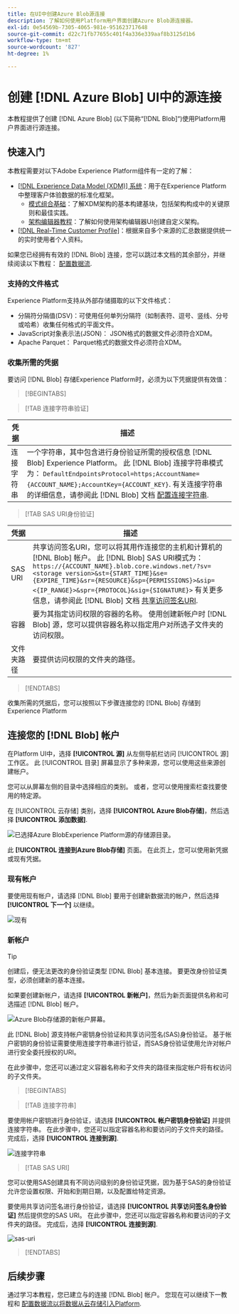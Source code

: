 ```yaml
---
title: 在UI中创建Azure Blob源连接
description: 了解如何使用Platform用户界面创建Azure Blob源连接器。
exl-id: 0e54569b-7305-4065-981e-951623717648
source-git-commit: d22c71fb77655c401f4a336e339aaf8b3125d1b6
workflow-type: tm+mt
source-wordcount: '827'
ht-degree: 1%

---
```


# 创建 [!DNL Azure Blob] UI中的源连接

本教程提供了创建 [!DNL Azure Blob] (以下简称“[!DNL Blob]“)使用Platform用户界面进行源连接。

## 快速入门

本教程需要对以下Adobe Experience Platform组件有一定的了解：

* [[!DNL Experience Data Model (XDM)] 系统](../../../../../xdm/home.md)：用于在Experience Platform中整理客户体验数据的标准化框架。
   * [模式组合基础](../../../../../xdm/schema/composition.md)：了解XDM架构的基本构建基块，包括架构构成中的关键原则和最佳实践。
   * [架构编辑器教程](../../../../../xdm/tutorials/create-schema-ui.md)：了解如何使用架构编辑器UI创建自定义架构。
* [[!DNL Real-Time Customer Profile]](../../../../../profile/home.md)：根据来自多个来源的汇总数据提供统一的实时使用者个人资料。

如果您已经拥有有效的 [!DNL Blob] 连接，您可以跳过本文档的其余部分，并继续阅读以下教程： [配置数据流](../../dataflow/batch/cloud-storage.md).

### 支持的文件格式

Experience Platform支持从外部存储摄取的以下文件格式：

* 分隔符分隔值(DSV)：可使用任何单列分隔符（如制表符、逗号、竖线、分号或哈希）收集任何格式的平面文件。
* JavaScript对象表示法(JSON)： JSON格式的数据文件必须符合XDM。
* Apache Parquet： Parquet格式的数据文件必须符合XDM。

### 收集所需的凭据

要访问 [!DNL Blob] 存储Experience Platform时，必须为以下凭据提供有效值：

>[!BEGINTABS]

>[!TAB 连接字符串验证]

| 凭据 | 描述 |
| --- | --- |
| 连接字符串 | 一个字符串，其中包含进行身份验证所需的授权信息 [!DNL Blob] Experience Platform。 此 [!DNL Blob] 连接字符串模式为： `DefaultEndpointsProtocol=https;AccountName={ACCOUNT_NAME};AccountKey={ACCOUNT_KEY}`. 有关连接字符串的详细信息，请参阅此 [!DNL Blob] 文档 [配置连接字符串](https://docs.microsoft.com/en-us/azure/storage/common/storage-configure-connection-string). |

>[!TAB SAS URI身份验证]

| 凭据 | 描述 |
| --- | --- |
| SAS URI | 共享访问签名URI，您可以将其用作连接您的主机和计算机的 [!DNL Blob] 帐户。 此 [!DNL Blob] SAS URI模式为： `https://{ACCOUNT_NAME}.blob.core.windows.net/?sv=<storage version>&st={START_TIME}&se={EXPIRE_TIME}&sr={RESOURCE}&sp={PERMISSIONS}>&sip=<{IP_RANGE}>&spr={PROTOCOL}&sig={SIGNATURE}>` 有关更多信息，请参阅此 [!DNL Blob] 文档 [共享访问签名URI](https://docs.microsoft.com/en-us/azure/data-factory/connector-azure-blob-storage#shared-access-signature-authentication). |
| 容器 | 要为其指定访问权限的容器的名称。 使用创建新帐户时 [!DNL Blob] 源，您可以提供容器名称以指定用户对所选子文件夹的访问权限。 |
| 文件夹路径 | 要提供访问权限的文件夹的路径。 |

>[!ENDTABS]

收集所需的凭据后，您可以按照以下步骤连接您的 [!DNL Blob] 存储到Experience Platform

## 连接您的 [!DNL Blob] 帐户

在Platform UI中，选择 **[!UICONTROL 源]** 从左侧导航栏访问 [!UICONTROL 源] 工作区。 此 [!UICONTROL 目录] 屏幕显示了多种来源，您可以使用这些来源创建帐户。

您可以从屏幕左侧的目录中选择相应的类别。 或者，您可以使用搜索栏查找要使用的特定源。

在 [!UICONTROL 云存储] 类别，选择 **[!UICONTROL Azure Blob存储]**，然后选择 **[!UICONTROL 添加数据]**.

![已选择Azure BlobExperience Platform源的存储源目录。](../../../../images/tutorials/create/blob/catalog.png)

此 **[!UICONTROL 连接到Azure Blob存储]** 页面。 在此页上，您可以使用新凭据或现有凭据。

### 现有帐户

要使用现有帐户，请选择 [!DNL Blob] 要用于创建新数据流的帐户，然后选择 **[!UICONTROL 下一个]** 以继续。

![现有](../../../../images/tutorials/create/blob/existing.png)

### 新帐户

>[!TIP]
>
>创建后，便无法更改的身份验证类型 [!DNL Blob] 基本连接。 要更改身份验证类型，必须创建新的基本连接。

如果要创建新帐户，请选择 **[!UICONTROL 新帐户]**，然后为新页面提供名称和可选描述 [!DNL Blob] 帐户。

![Azure Blob存储源的新帐户屏幕。](../../../../images/tutorials/create/blob/new.png)

此 [!DNL Blob] 源支持帐户密钥身份验证和共享访问签名(SAS)身份验证。 基于帐户密钥的身份验证需要使用连接字符串进行验证，而SAS身份验证使用允许对帐户进行安全委托授权的URI。

在此步骤中，您还可以通过定义容器名称和子文件夹的路径来指定帐户将有权访问的子文件夹。

>[!BEGINTABS]

>[!TAB 连接字符串]

要使用帐户密钥进行身份验证，请选择 **[!UICONTROL 帐户密钥身份验证]** 并提供连接字符串。 在此步骤中，您还可以指定容器名称和要访问的子文件夹的路径。 完成后，选择 **[!UICONTROL 连接到源]**.

![连接字符串](../../../../images/tutorials/create/blob/connectionstring.png)

>[!TAB SAS URI]

您可以使用SAS创建具有不同访问级别的身份验证凭据，因为基于SAS的身份验证允许您设置权限、开始和到期日期，以及配置给特定资源。

要使用共享访问签名进行身份验证，请选择 **[!UICONTROL 共享访问签名身份验证]** 然后提供您的SAS URI。 在此步骤中，您还可以指定容器名称和要访问的子文件夹的路径。 完成后，选择 **[!UICONTROL 连接到源]**.

![sas-uri](../../../../images/tutorials/create/blob/sas-uri.png)

>[!ENDTABS]

## 后续步骤

通过学习本教程，您已建立与的连接 [!DNL Blob] 帐户。 您现在可以继续下一教程和 [配置数据流以将数据从云存储引入Platform](../../dataflow/batch/cloud-storage.md).

